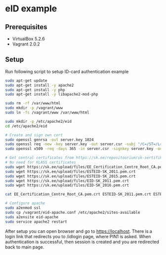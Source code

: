 # eID example

## Prerequisites
- VirtualBox 5.2.6
- Vagrant 2.0.2

## Setup
Run following script to setup ID-card authentication example

```sh
sudo apt-get update
sudo apt-get install -y apache2
sudo apt-get install -y php
sudo apt-get install -y libapache2-mod-php

sudo rm -rf /var/www/html
sudo mkdir -p /vagrant/www
sudo ln -fs /vagrant/www /var/www/html

sudo mkdir -p /etc/apache2/eid
cd /etc/apache2/eid

# Create and sign own cert
sudo openssl genrsa -out server.key 1024
sudo openssl req -new -key server.key -out server.csr -subj "/C=/ST=/L=ET/O=/OU=/CN=/emailAddress=/"
sudo openssl x509 -req -days 365 -in server.csr -signkey server.key -out server.crt

# Get central certificates from https://sk.ee/repositoorium/sk-sertifikaadid
# No need for KLASS certificates
sudo wget https://sk.ee/upload/files/EE_Certification_Centre_Root_CA.pem.crt
sudo wget https://sk.ee/upload/files/ESTEID-SK_2011.pem.crt
sudo wget https://sk.ee/upload/files/ESTEID-SK_2015.pem.crt
sudo wget https://sk.ee/upload/files/EID-SK_2011.pem.crt
sudo wget https://sk.ee/upload/files/EID-SK_2016.pem.crt

cat EE_Certification_Centre_Root_CA.pem.crt ESTEID-SK_2011.pem.crt ESTEID-SK_2015.pem.crt EID-SK_2011.pem.crt EID-SK_2016.pem.crt | sudo tee id.crt

# Configure apache
sudo a2enmod ssl
sudo cp /vagrant/eid-apache.conf /etc/apache2/sites-available
sudo a2ensite eid-apache
sudo service apache2 restart
```

After setup you can open browser and go to [https://localhost](https://localhost). There is a login link that redirects you to /idlogin page, where PIN1 is asked. When authentication is successful, then session is created and you are redirected back to main page.
